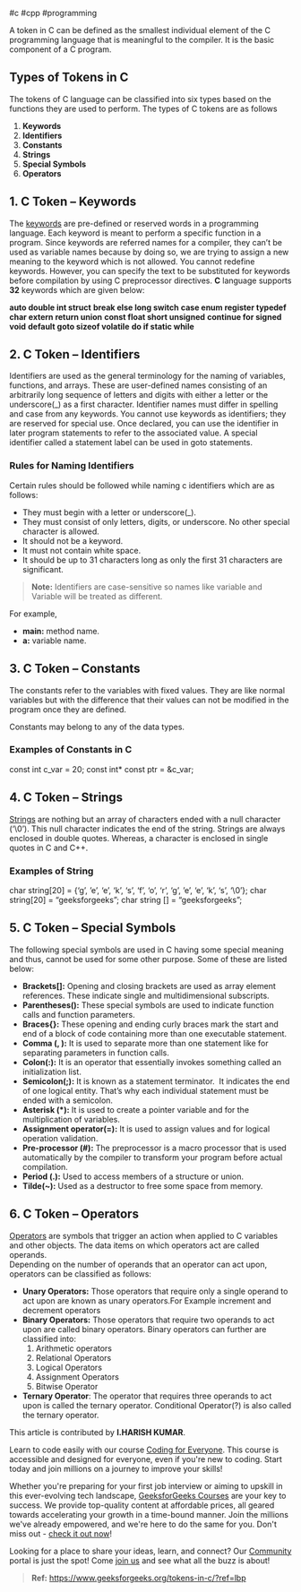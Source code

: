 #c #cpp #programming 

A token in C can be defined as the smallest individual element of the C programming language that is meaningful to the compiler. It is the basic component of a C program.
## Types of Tokens in C

The tokens of C language can be classified into six types based on the functions they are used to perform. The types of C tokens are as follows
1. **Keywords**
2. **Identifiers**
3. **Constants**
4. **Strings**
5. **Special Symbols**
6. **Operators**
## 1. C Token – Keywords

The [keywords](https://www.geeksforgeeks.org/keywords-in-c/) are pre-defined or reserved words in a programming language. Each keyword is meant to perform a specific function in a program. Since keywords are referred names for a compiler, they can’t be used as variable names because by doing so, we are trying to assign a new meaning to the keyword which is not allowed. You cannot redefine keywords. However, you can specify the text to be substituted for keywords before compilation by using C preprocessor directives. **C** language supports **32** keywords which are given below: 

**auto         double      int        struct**
**break        else        long       switch**
**case         enum        register   typedef**
**char         extern      return     union**
**const        float       short      unsigned**
**continue     for         signed     void**
**default      goto        sizeof     volatile**
**do           if          static     while**

## 2. C Token – Identifiers

Identifiers are used as the general terminology for the naming of variables, functions, and arrays. These are user-defined names consisting of an arbitrarily long sequence of letters and digits with either a letter or the underscore(_) as a first character. Identifier names must differ in spelling and case from any keywords. You cannot use keywords as identifiers; they are reserved for special use. Once declared, you can use the identifier in later program statements to refer to the associated value. A special identifier called a statement label can be used in goto statements. 

### Rules for Naming Identifiers

Certain rules should be followed while naming c identifiers which are as follows:

- They must begin with a letter or underscore(_).
- They must consist of only letters, digits, or underscore. No other special character is allowed.
- It should not be a keyword.
- It must not contain white space.
- It should be up to 31 characters long as only the first 31 characters are significant.

> **Note:** Identifiers are case-sensitive so names like variable and Variable will be treated as different.

For example,

- **main:** method name.
- **a:** variable name.

## 3. C Token – Constants

The constants refer to the variables with fixed values. They are like normal variables but with the difference that their values can not be modified in the program once they are defined. 

Constants may belong to any of the data types.

### Examples of Constants in C

const int c_var = 20;
const int* const ptr = &c_var;

## 4. C Token – Strings

[Strings](https://www.geeksforgeeks.org/strings-in-c/) are nothing but an array of characters ended with a null character (‘\0’). This null character indicates the end of the string. Strings are always enclosed in double quotes. Whereas, a character is enclosed in single quotes in C and C++.

### Examples of String

char string[20] = {‘g’, ’e’, ‘e’, ‘k’, ‘s’, ‘f’, ‘o’, ‘r’, ‘g’, ’e’, ‘e’, ‘k’, ‘s’, ‘\0’};
char string[20] = “geeksforgeeks”;
char string [] = “geeksforgeeks”;

## 5. C Token – Special Symbols

The following special symbols are used in C having some special meaning and thus, cannot be used for some other purpose. Some of these are listed below:

- **Brackets[]:** Opening and closing brackets are used as array element references. These indicate single and multidimensional subscripts.
- **Parentheses():** These special symbols are used to indicate function calls and function parameters.
- **Braces{}:** These opening and ending curly braces mark the start and end of a block of code containing more than one executable statement.
- **Comma (, ):** It is used to separate more than one statement like for separating parameters in function calls.
- **Colon(:):** It is an operator that essentially invokes something called an initialization list.
- **Semicolon(;):** It is known as a statement terminator.  It indicates the end of one logical entity. That’s why each individual statement must be ended with a semicolon.
- **Asterisk (*):** It is used to create a pointer variable and for the multiplication of variables.
- **Assignment operator(=):** It is used to assign values and for logical operation validation.
- **Pre-processor (#):** The preprocessor is a macro processor that is used automatically by the compiler to transform your program before actual compilation.
- **Period (.):** Used to access members of a structure or union.
- **Tilde(~):** Used as a destructor to free some space from memory.

## 6. C Token – Operators

[Operators](https://www.geeksforgeeks.org/operators-in-c/) are symbols that trigger an action when applied to C variables and other objects. The data items on which operators act are called operands.   
Depending on the number of operands that an operator can act upon, operators can be classified as follows: 

- **Unary Operators:** Those operators that require only a single operand to act upon are known as unary operators.For Example increment and decrement operators
- **Binary Operators:** Those operators that require two operands to act upon are called binary operators. Binary operators can further are classified into: 
    1. Arithmetic operators
    2. Relational Operators
    3. Logical Operators
    4. Assignment Operators
    5. Bitwise Operator
- **Ternary Operator**: The operator that requires three operands to act upon is called the ternary operator. Conditional Operator(?) is also called the ternary operator.

This article is contributed by **I.HARISH KUMAR**.   

Learn to code easily with our course [Coding for Everyone](https://www.geeksforgeeks.org/courses/coding-for-everyone?utm_source=geeksforgeeks&utm_medium=article_bottom_text&utm_campaign=courses). This course is accessible and designed for everyone, even if you're new to coding. Start today and join millions on a journey to improve your skills!

Whether you're preparing for your first job interview or aiming to upskill in this ever-evolving tech landscape, [GeeksforGeeks Courses](https://www.geeksforgeeks.org/courses?utm_source=geeksforgeeks&utm_medium=article_bottom_text&utm_campaign=courses) are your key to success. We provide top-quality content at affordable prices, all geared towards accelerating your growth in a time-bound manner. Join the millions we've already empowered, and we're here to do the same for you. Don't miss out - [check it out now](https://www.geeksforgeeks.org/courses?utm_source=geeksforgeeks&utm_medium=article_bottom_text&utm_campaign=courses)!

Looking for a place to share your ideas, learn, and connect? Our [Community](https://www.geeksforgeeks.org/community/?ref=bottom_text) portal is just the spot! Come [join us](https://www.geeksforgeeks.org/community/?ref=bottom_text) and see what all the buzz is about!



>**Ref:** https://www.geeksforgeeks.org/tokens-in-c/?ref=lbp
